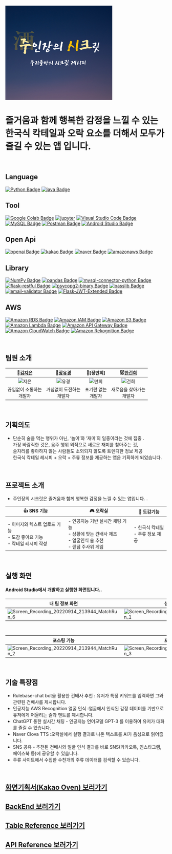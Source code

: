 ![매치런 텍스트 이펙트1](https://raw.githubusercontent.com/V3690/Design/develop/%EA%B9%83%ED%97%88%EB%B8%8C%EB%A1%9C%EA%B3%A0.PNG)
<br/>
# 즐거움과 함께 행복한 감정을 느낄 수 있는<br/> 한국식 칵테일과 오락 요소를 더해서 모두가 즐길 수 있는 앱 입니다.

<br/>

## Language <br/>
[![Python Badge](https://img.shields.io/badge/Python-3776AB?style=flat&logo=Python&logoColor=white)](https://www.python.org/downloads/)
[![java Badge](https://img.shields.io/badge/-java-orange?style=flat)](https://www.oracle.com/java/technologies/downloads/)
<br/>

## Tool<br/>
[![Google Colab Badge](https://img.shields.io/badge/Google%20Colab-F9AB00?style=flat&logo=Google%20Colab&logoColor=white)](https://colab.research.google.com/?hl=ko)
[![jupyter](https://img.shields.io/badge/jupyter-F37626?style=flat&logo=jupyter&logoColor=white)](https://colab.research.google.com/?hl=ko)
[![Visual Studio Code Badge](https://img.shields.io/badge/Visual%20Studio%20Code-007ACC?style=flat&logo=Visual%20Studio%20Code&logoColor=white)](https://code.visualstudio.com/download)
[![MySQL Badge](https://img.shields.io/badge/MySQL-4479A1?style=flat&logo=MySQL&logoColor=white)](https://www.mysql.com/downloads/)
[![Postman Badge](https://img.shields.io/badge/Postman-FF6C37?style=flat&logo=Postman&logoColor=white)](https://www.postman.com/downloads/)
[![Android Studio Badge](https://img.shields.io/badge/Android%20Studio-3DDC84?style=flat&logo=Android%20Studio&logoColor=white)](https://developer.android.com/studio)
<br/>

## Open Api<br/>
[![openai Badge](https://img.shields.io/badge/openai-412991?style=flat&logo=openai&logoColor=white)](https://colab.research.google.com/?hl=ko)
[![kakao Badge](https://img.shields.io/badge/kakao-FFCD00?style=flat&logo=[kakao&logoColor=white)](https://colab.research.google.com/?hl=ko)
[![naver Badge](https://img.shields.io/badge/naver-03C75A?style=flat&logo=naver&logoColor=white)](https://code.visualstudio.com/download)
[![amazonaws Badge](https://img.shields.io/badge/amazonaws-232F3E?style=flat&logo=amazonaws&logoColor=white)](https://www.mysql.com/downloads/)
<br/>


## Library<br/>
[![NumPy Badge](https://img.shields.io/badge/NumPy-013243?style=flat&logo=NumPy&logoColor=white)](https://numpy.org/install/)
[![pandas Badge](https://img.shields.io/badge/pandas-150458?style=flat&logo=pandas&logoColor=white)](https://pandas.pydata.org/)
[![mysql-connector-python Badge](https://img.shields.io/badge/mysql%20connector-python-3776AB?style=flat&logo=mysql%20connector-python&logoColor=white)](https://pypi.org/project/mysql-connector-python/)
[![flask-restful Badge](https://img.shields.io/badge/flask-restful-000000?style=flat&logo=flask-restful&logoColor=white)](https://flask-restful.readthedocs.io/en/latest/installation.html)
[![psycopg2-binary Badge](https://img.shields.io/badge/psycopg2-binary-FF6C37?style=flat&logo=psycopg2-binary&logoColor=white)](https://pypi.org/project/psycopg2-binary/)
[![passlib Badge](https://img.shields.io/badge/passlib-512BD4?style=flat&logo=passlib&logoColor=white)](https://pypi.org/project/passlib/)
[![email-validator Badge](https://img.shields.io/badge/email-validator-FF6C37?style=flat&logo=email-validator&logoColor=white)](https://pypi.org/project/email-validator/)
[![Flask-JWT-Extended Badge](https://img.shields.io/badge/Flask-JWT%20Extended-FF6C37?style=flat&logo=Flask-JWT%20Extended&logoColor=white)](https://pypi.org/project/Flask-JWT-Extended/)
<br/>

## AWS<br/>
[![Amazon RDS Badge](https://img.shields.io/badge/AWS%20RDS-4479A1?style=flat&logo=Amazon%20RDS&logoColor=white)](https://aws.amazon.com/ko/rds/)
[![Amazon IAM Badge](https://img.shields.io/badge/AWS%20IAM-red?style=flat&logo=Amazon%20IAM&logoColor=white)](https://aws.amazon.com/ko/rds/)
[![Amazon S3 Badge](https://img.shields.io/badge/AWS%20S3-569A31?style=flat&logo=Amazon%20S3&logoColor=white)](https://aws.amazon.com/ko/s3/)
[![Amazon Lambda Badge](https://img.shields.io/badge/AWS%20Lambda-FF9900?style=flat&logo=AWS%20Lambda&logoColor=white)](https://aws.amazon.com/ko/lambda/)
[![Amazon API Gateway Badge](https://img.shields.io/badge/AWS%20API%20Gateway-blue?style=flat&logo=AWS%20API%20Gateway&logoColor=white)](https://aws.amazon.com/ko/api-gateway/)
[![Amazon CloudWatch Badge](https://img.shields.io/badge/AWS%20CloudWatch-FF4F8B?style=flat&logo=AWS%20CloudWatch&logoColor=white)](https://aws.amazon.com/ko/cloudwatch/)
[![Amazon Rekognition Badge](https://img.shields.io/badge/AWS%20Rekognition-blueviolet?style=flat&logo=AWS%20Rekognition&logoColor=white)](https://aws.amazon.com/ko/rekognition/)

<br/>

## 팀원 소개<br/>

|:rabbit:[김지은]|:dog:[장유경]|:snake:[정만희]|:mouse:[한건희]|
|:---:|:---:|:---:|:---:|
|![지은](https://avatars.githubusercontent.com/u/120348534?v=4)|![유경](https://avatars.githubusercontent.com/u/104052659?v=4)|![만희](https://avatars.githubusercontent.com/u/95200973?v=4)|![건희](https://avatars.githubusercontent.com/u/120348599?s=400&u=d9328cd54a6110a9220b9f63d0d0f55cada143bc&v=4)|
|끊임없이 소통하는<br/>개발자|거침없이 도전하는<br/>개발자|포기란 없는<br/>개발자|새로움을 찾아가는<br/>개발자|

[김지은]:https://github.com/kimjieun990525
[장유경]:https://github.com/yugyeong1
[장만희]:https://github.com/leopard4
[한건희]:https://github.com/zzanggeonui

<br/>

## 기획의도
- 단순히 술을 먹는 행위가 아닌, ‘놀이’와 ‘재미’의 일종이라는 것에 집중 .<br/>
가장 바람직한 것은, 음주 행위 외적으로 새로운 재미를 찾아주는 것,<br/>
술자리를 좋아하지 않는 사람들도 소외되지 않도록 트렌디한 정보 제공<br/>
한국식 칵테일 레시피  +  오락  +  주류 정보를 제공하는 앱읍 기획하게 되었습니다.<br/>


<br/>

## 프로젝트 소개<br/>
- 주인장의 시크릿은 즐거움과 함께 행복한 감정을 느낄 수 있는 앱입니다.  .<br/>

|:+1: SNS 기능|:video_game: 오락실|:notebook_with_decorative_cover: 도감기능|
|---|---|---|
|- 이미지와 텍스트 업로드 기능<br/>- 도감 좋아요 기능 <br/>- 칵테일 레시피 작성|- 인공지능 기반 실시간 채팅 기능<br/>- 상황에 맞는 건배사 제조 <br/>- 얼굴인식 술 추천 <br/>- 랜덤 주사위 게임|- 한국식 칵테일 <br/>- 주류 정보 제공|
<br/>

## 실행 화면 <br/>
#### Android Studio에서 개발하고 실행한 화면입니다..<br/>
|내 팀 정보 화면|상대팀 추천 기능|체육시설 검색 기능|
|---|---|---|
|![Screen_Recording_20220914_213944_MatchRun_6](https://user-images.githubusercontent.com/105832364/190191483-cbd0146c-d0b5-491a-859e-5e8f1fdc32ee.gif)|![Screen_Recording_20220914_213944_MatchRun_1](https://user-images.githubusercontent.com/105832364/190189507-c6a48b77-f630-4d12-9ab3-2fc470b050c1.gif)|![Screen_Recording_20220914_213944_MatchRun_5](https://user-images.githubusercontent.com/105832364/190189550-ff2cfa7e-dece-4614-a558-0a305bef233e.gif)|
<br/>

|포스팅 기능|포스팅 검색 기능|팀별 채팅 기능|
|---|---|---|
|![Screen_Recording_20220914_213944_MatchRun_2](https://user-images.githubusercontent.com/105832364/190190317-2cda0877-7e53-4309-ad3e-484aad546c47.gif)|![Screen_Recording_20220914_213944_MatchRun_3](https://user-images.githubusercontent.com/105832364/190190379-b721808e-7ded-4469-9268-a67fd86ec05a.gif)|![Screen_Recording_20220914_213944_MatchRun_4](https://user-images.githubusercontent.com/105832364/190189593-dfd841dc-6b83-44f2-8373-722794ce67e1.gif)|
<br/>

## 기술 특장점<br/>
- Rulebase-chat bot을 활용한 건배사 추천 : 유저가 특정 키워드를 입력하면 그와 관련된 건배사를 제시합니다.<br/>
- 인공지능 AWS Recognition 얼굴 인식 :얼굴에서 인식된 감정 데이터를 기반으로 유저에게 어울리는 술과 멘트를 제시합니다.<br/>
- ChatGPT 통한 실시간 채팅 - 인공지능 언어모델 GPT-3 를 이용하여 유저가 대화를 즐길 수 있습니다.<br/>
- Naver Clova TTS :오락실에서 실행 결과로 나온 텍스트를 AI가 음성으로 읽어줍니다.<br/>
- SNS 공유 - 추천된 건배사와 얼굴 인식 결과를 바로 SNS(카카오톡, 인스타그램, 페이스북 등)에 공유할 수 있습니다.<br/>
- 주류 사이트에서 수집한 수천개의 주류 데이터를 검색할 수 있습니다. <br/>

<br/>

## [화면기획서(Kakao Oven) 보러가기]<br/>
[화면기획서(Kakao Oven) 보러가기]: https://ovenapp.io/project/paZcyXQ1Q0lx7gyCZaebUyzliBt10tiS#UHkgY

## [BackEnd 보러가기]<br/>
[BackEnd 보러가기]: https://github.com/V3690/AlcoholServer

## [Table Reference 보러가기]<br/>
[Table Reference 보러가기]: https://www.erdcloud.com/d/cp2BH3T4pAQvAFZAX

## [API Reference 보러가기]<br/>
[API Reference 보러가기]: https://v369-0.gitbook.io/alcohol-docs/


